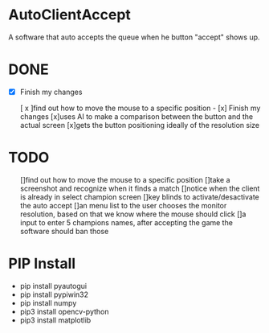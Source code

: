 # AutoClientAccept

A software that auto accepts the queue when he button "accept" shows up.

# DONE
- [x] Finish my changes

<ul>
  [ x ]find out how to move the mouse to a specific position
  - [x] Finish my changes
  [x]uses AI to make a comparison between the button and the actual screen</li>
  [x]gets the button positioning ideally of the resolution size</li>
</ul>


# TODO

<ul>
  []find out how to move the mouse to a specific position
  []take a screenshot and recognize when it finds a match
  []notice when the client is already in select champion screen
  []key blinds to activate/desactivate the auto accept
  []an menu list to the user chooses the monitor resolution, based on that we know where the mouse should click
  []a input to enter 5 champions names, after accepting the game the software should ban those
</ul>

# PIP Install

<ul>
  <li>pip install pyautogui</li>
  <li>pip install pypiwin32</li>
  <li>pip install numpy</li>
  <li>pip3 install opencv-python</li>
  <li>pip3 install matplotlib</li>
</ul>
